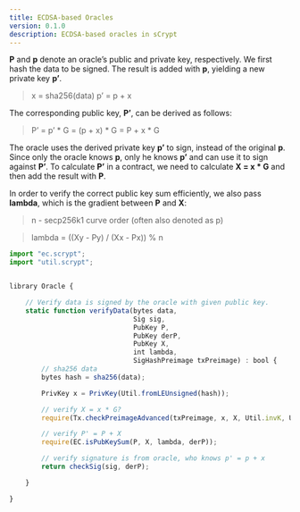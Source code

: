 ```yaml
---
title: ECDSA-based Oracles
version: 0.1.0
description: ECDSA-based oracles in sCrypt
---
```


**P** and **p** denote an oracle’s public and private key, respectively. We first hash the data to be signed. The result is added with **p**, yielding a new private key **p’**.

> x = sha256(data)
> p’ = p + x

The corresponding public key, **P’**, can be derived as follows:

> P’ = p’ * G = (p + x) * G = P + x * G

The oracle uses the derived private key **p’** to sign, instead of the original **p**. Since only the oracle knows **p**, only he knows **p’** and can use it to sign against **P’**. To calculate **P’** in a contract, we need to calculate **X = x * G** and then add the result with **P**.

In order to verify the correct public key sum efficiently, we also pass **lambda**, which is the gradient between **P** and **X**:

> n - secp256k1 curve order (often also denoted as p)

> lambda = ((Xy - Py) / (Xx - Px)) % n


```javascript
import "ec.scrypt";
import "util.scrypt";


library Oracle {

    // Verify data is signed by the oracle with given public key.
    static function verifyData(bytes data, 
                               Sig sig,
                               PubKey P,
                               PubKey derP,
                               PubKey X,
                               int lambda,
                               SigHashPreimage txPreimage) : bool {
        // sha256 data
        bytes hash = sha256(data);

        PrivKey x = PrivKey(Util.fromLEUnsigned(hash));

        // verify X = x * G?
        require(Tx.checkPreimageAdvanced(txPreimage, x, X, Util.invK, Util.r, Util.rBigEndian, SigHashType(SigHash.ALL | SigHash.FORKID)));

        // verify P' = P + X
        require(EC.isPubKeySum(P, X, lambda, derP));

        // verify signature is from oracle, who knows p' = p + x
        return checkSig(sig, derP);

    }

}
```

